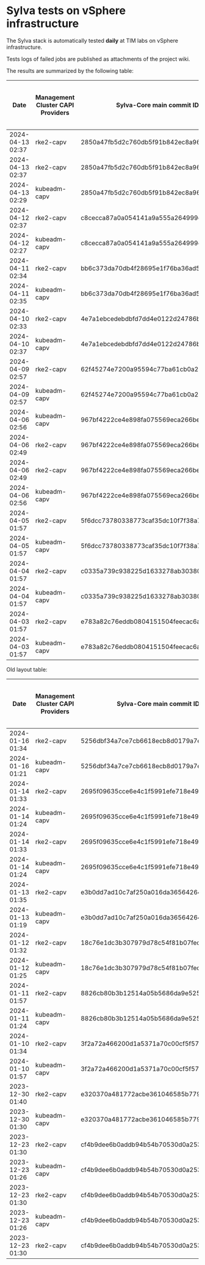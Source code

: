 # Sylva tests on vSphere infrastructure

The Sylva stack is automatically tested **daily** at TIM labs on vSphere infrastructure.

Tests logs of failed jobs are published as attachments of the project wiki.

The results are summarized by the following table:

| Date                      | Management Cluster CAPI Providers | Sylva-Core main commit ID        | Management cluster result                    | Workload cluster result              | Test logs (only for failed tests) |
|---------------------------|-----------------------------------|----------------------------------|----------------------------------------------|--------------------------------------|-----------------------------------|
|2024-04-13 02:37|rke2-capv|2850a47fb5d2c760db5f91b842ec8a96ecde5a4c|:white_check_mark:|:white_check_mark:||
|2024-04-13 02:37|rke2-capv|2850a47fb5d2c760db5f91b842ec8a96ecde5a4c|:white_check_mark:|:white_check_mark:||
|2024-04-13 02:29|kubeadm-capv|2850a47fb5d2c760db5f91b842ec8a96ecde5a4c|:white_check_mark:|:white_check_mark:||
|2024-04-12 02:37|rke2-capv|c8cecca87a0a054141a9a555a264999c4e7de303|:white_check_mark:|:white_check_mark:||
|2024-04-12 02:27|kubeadm-capv|c8cecca87a0a054141a9a555a264999c4e7de303|:white_check_mark:|:white_check_mark:||
|2024-04-11 02:34|rke2-capv|bb6c373da70db4f28695e1f76ba36ad598cbef65|:white_check_mark:|:white_check_mark:||
|2024-04-11 02:35|kubeadm-capv|bb6c373da70db4f28695e1f76ba36ad598cbef65|:white_check_mark:|:white_check_mark:||
|2024-04-10 02:33|rke2-capv|4e7a1ebcedebdbfd7dd4e0122d24786b9ec19de3|:white_check_mark:|:white_check_mark:||
|2024-04-10 02:37|kubeadm-capv|4e7a1ebcedebdbfd7dd4e0122d24786b9ec19de3|:white_check_mark:|:white_check_mark:||
|2024-04-09 02:57|rke2-capv|62f45274e7200a95594c77ba61cb0a2ce5d3e673|:x:|N/A|[link](https://gitlab.com/sylva-projects/sylva-core/-/wikis/uploads/93302f05a95fd7771ad91a85640d7f21/capv-logs.gz)|
|2024-04-09 02:57|kubeadm-capv|62f45274e7200a95594c77ba61cb0a2ce5d3e673|:x:|N/A|[link](https://gitlab.com/sylva-projects/sylva-core/-/wikis/uploads/93302f05a95fd7771ad91a85640d7f21/capv-logs.gz)|
|2024-04-06 02:56|kubeadm-capv|967bf4222ce4e898fa075569eca266bee96eea90|:x:|N/A|[link](https://gitlab.com/sylva-projects/sylva-core/-/wikis/uploads/35843afc86432e40a559e3a04f434c2a/capv-logs.gz)|
|2024-04-06 02:49|rke2-capv|967bf4222ce4e898fa075569eca266bee96eea90|:white_check_mark:|:white_check_mark:|[link](https://gitlab.com/sylva-projects/sylva-core/-/wikis/uploads/b8ee6c198d6ba3b574035d765e57ab9c/capv-logs.gz)|
|2024-04-06 02:49|rke2-capv|967bf4222ce4e898fa075569eca266bee96eea90|:white_check_mark:|:white_check_mark:|[link](https://gitlab.com/sylva-projects/sylva-core/-/wikis/uploads/4258945ffa97dba400326ab1b3dde301/capv-logs.gz)|
|2024-04-06 02:56|kubeadm-capv|967bf4222ce4e898fa075569eca266bee96eea90|:x:|N/A|[link](https://gitlab.com/sylva-projects/sylva-core/-/wikis/uploads/4258945ffa97dba400326ab1b3dde301/capv-logs.gz)|
|2024-04-05 01:57|rke2-capv|5f6dcc73780338773caf35dc10f7f38a712a871d|:x:|N/A|[link](https://gitlab.com/sylva-projects/sylva-core/-/wikis/uploads/3135e5c3975e411569008056681c31cc/capv-logs.gz)|
|2024-04-05 01:57|kubeadm-capv|5f6dcc73780338773caf35dc10f7f38a712a871d|:x:|N/A|[link](https://gitlab.com/sylva-projects/sylva-core/-/wikis/uploads/3135e5c3975e411569008056681c31cc/capv-logs.gz)|
|2024-04-04 01:57|rke2-capv|c0335a739c938225d1633278ab30380732b194cf|:x:|N/A|[link](https://gitlab.com/sylva-projects/sylva-core/-/wikis/uploads/ccb515add349cf06683823c11091183e/capv-logs.gz)|
|2024-04-04 01:57|kubeadm-capv|c0335a739c938225d1633278ab30380732b194cf|:x:|N/A|[link](https://gitlab.com/sylva-projects/sylva-core/-/wikis/uploads/ccb515add349cf06683823c11091183e/capv-logs.gz)|
|2024-04-03 01:57|rke2-capv|e783a82c76eddb0804151504feecac6a7b116d85|:x:|N/A|[link](https://gitlab.com/sylva-projects/sylva-core/-/wikis/uploads/8ac7f3174e1421737ceb6a0aa321b8f2/capv-logs.gz)|
|2024-04-03 01:57|kubeadm-capv|e783a82c76eddb0804151504feecac6a7b116d85|:x:|N/A|[link](https://gitlab.com/sylva-projects/sylva-core/-/wikis/uploads/8ac7f3174e1421737ceb6a0aa321b8f2/capv-logs.gz)|

Old layout table:

| Date                      | Management Cluster CAPI Providers | Sylva-Core main commit ID        | Result                                       | Test logs (only for failed tests) |
|---------------------------|-----------------------------------|----------------------------------|----------------------------------------------|-----------------------------------|
|2024-01-16 01:34|rke2-capv|5256dbf34a7ce7cb6618ecb8d0179a7eae5fbd46|:white_check_mark: success||
|2024-01-16 01:21|kubeadm-capv|5256dbf34a7ce7cb6618ecb8d0179a7eae5fbd46|:white_check_mark: success||
|2024-01-14 01:33|rke2-capv|2695f09635cce6e4c1f5991efe718e497702f32b|:white_check_mark: success||
|2024-01-14 01:24|kubeadm-capv|2695f09635cce6e4c1f5991efe718e497702f32b|:white_check_mark: success||
|2024-01-14 01:33|rke2-capv|2695f09635cce6e4c1f5991efe718e497702f32b|:white_check_mark: success||
|2024-01-14 01:24|kubeadm-capv|2695f09635cce6e4c1f5991efe718e497702f32b|:white_check_mark: success||
|2024-01-13 01:35|rke2-capv|e3b0dd7ad10c7af250a016da36564264287586bf|:white_check_mark: success||
|2024-01-13 01:19|kubeadm-capv|e3b0dd7ad10c7af250a016da36564264287586bf|:white_check_mark: success||
|2024-01-12 01:32|rke2-capv|18c76e1dc3b307979d78c54f81b07fec0d80d511|:white_check_mark: success||
|2024-01-12 01:25|kubeadm-capv|18c76e1dc3b307979d78c54f81b07fec0d80d511|:white_check_mark: success||
|2024-01-11 01:57|rke2-capv|8826cb80b3b12514a05b5686da9e52505c577704|:x: failed|[link](https://gitlab.com/sylva-projects/sylva-core/-/wikis/uploads/f8332c73b645753fb674c6ec8d7eeabf/capv-logs.gz)|
|2024-01-11 01:24|kubeadm-capv|8826cb80b3b12514a05b5686da9e52505c577704|:white_check_mark: success||
|2024-01-10 01:34|rke2-capv|3f2a72a466200d1a5371a70c00cf5f57d35b73fe|:white_check_mark: success||
|2024-01-10 01:57|kubeadm-capv|3f2a72a466200d1a5371a70c00cf5f57d35b73fe|:x: failed|[link](https://gitlab.com/sylva-projects/sylva-core/-/wikis/uploads/8138bd7fc116d62d656f66aab4c677ac/capv-logs.gz)|
|2023-12-30 01:40|rke2-capv|e320370a481772acbe361046585b779bc4c772fe|:x: failed|[link](https://gitlab.com/sylva-projects/sylva-core/-/wikis/uploads/17d4ffbdc8036903ad000196987782ea/capv-logs.gz)|
|2023-12-30 01:30|kubeadm-capv|e320370a481772acbe361046585b779bc4c772fe|:x: failed|[link](https://gitlab.com/sylva-projects/sylva-core/-/wikis/uploads/17d4ffbdc8036903ad000196987782ea/capv-logs.gz)|
|2023-12-23 01:30|rke2-capv|cf4b9dee6b0addb94b54b70530d0a25365ba937e|:x: failed|[link](https://gitlab.com/sylva-projects/sylva-core/-/wikis/uploads/758ab1ecc725e797a06261c62cc77788/capv-logs.gz)|
|2023-12-23 01:26|kubeadm-capv|cf4b9dee6b0addb94b54b70530d0a25365ba937e|:white_check_mark: success||
|2023-12-23 01:30|rke2-capv|cf4b9dee6b0addb94b54b70530d0a25365ba937e|:x: failed|[link](https://gitlab.com/sylva-projects/sylva-core/-/wikis/uploads/d3bb7c8c3be36d81a9f9930f81189f56/capv-logs.gz)|
|2023-12-23 01:26|kubeadm-capv|cf4b9dee6b0addb94b54b70530d0a25365ba937e|:white_check_mark: success||
|2023-12-23 01:30|rke2-capv|cf4b9dee6b0addb94b54b70530d0a25365ba937e|:x: failed|[link](https://gitlab.com/sylva-projects/sylva-core/-/wikis/uploads/6e58c059b348d378ad25155a7f3ed1c8/capv-logs.gz)|

